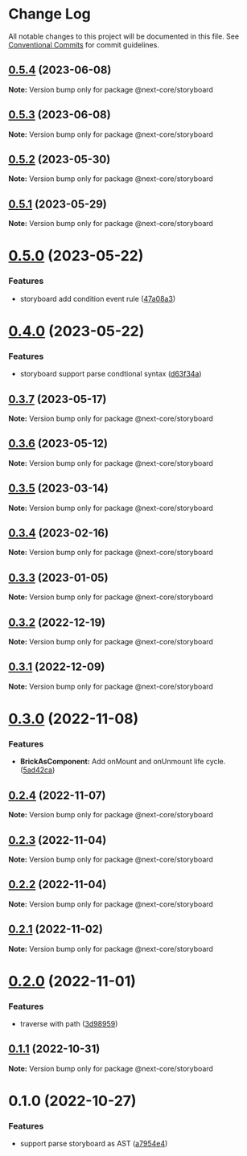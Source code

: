 # Change Log

All notable changes to this project will be documented in this file.
See [Conventional Commits](https://conventionalcommits.org) for commit guidelines.

## [0.5.4](https://github.com/easyops-cn/next-core/compare/@next-core/storyboard@0.5.3...@next-core/storyboard@0.5.4) (2023-06-08)

**Note:** Version bump only for package @next-core/storyboard





## [0.5.3](https://github.com/easyops-cn/next-core/compare/@next-core/storyboard@0.5.2...@next-core/storyboard@0.5.3) (2023-06-08)

**Note:** Version bump only for package @next-core/storyboard





## [0.5.2](https://github.com/easyops-cn/next-core/compare/@next-core/storyboard@0.5.1...@next-core/storyboard@0.5.2) (2023-05-30)

**Note:** Version bump only for package @next-core/storyboard





## [0.5.1](https://github.com/easyops-cn/next-core/compare/@next-core/storyboard@0.5.0...@next-core/storyboard@0.5.1) (2023-05-29)

**Note:** Version bump only for package @next-core/storyboard





# [0.5.0](https://github.com/easyops-cn/next-core/compare/@next-core/storyboard@0.4.0...@next-core/storyboard@0.5.0) (2023-05-22)


### Features

* storyboard add condition event rule ([47a08a3](https://github.com/easyops-cn/next-core/commit/47a08a33bbabc9da2a8c7b18df0072ccec516dd1))





# [0.4.0](https://github.com/easyops-cn/next-core/compare/@next-core/storyboard@0.3.7...@next-core/storyboard@0.4.0) (2023-05-22)


### Features

* storyboard support parse condtional syntax ([d63f34a](https://github.com/easyops-cn/next-core/commit/d63f34abc439fc01b1b5fae513f72fa37aa044f2))





## [0.3.7](https://github.com/easyops-cn/next-core/compare/@next-core/storyboard@0.3.6...@next-core/storyboard@0.3.7) (2023-05-17)

**Note:** Version bump only for package @next-core/storyboard





## [0.3.6](https://github.com/easyops-cn/next-core/compare/@next-core/storyboard@0.3.5...@next-core/storyboard@0.3.6) (2023-05-12)

**Note:** Version bump only for package @next-core/storyboard





## [0.3.5](https://github.com/easyops-cn/next-core/compare/@next-core/storyboard@0.3.4...@next-core/storyboard@0.3.5) (2023-03-14)

**Note:** Version bump only for package @next-core/storyboard





## [0.3.4](https://github.com/easyops-cn/next-core/compare/@next-core/storyboard@0.3.3...@next-core/storyboard@0.3.4) (2023-02-16)

**Note:** Version bump only for package @next-core/storyboard





## [0.3.3](https://github.com/easyops-cn/next-core/compare/@next-core/storyboard@0.3.2...@next-core/storyboard@0.3.3) (2023-01-05)

**Note:** Version bump only for package @next-core/storyboard





## [0.3.2](https://github.com/easyops-cn/next-core/compare/@next-core/storyboard@0.3.1...@next-core/storyboard@0.3.2) (2022-12-19)

**Note:** Version bump only for package @next-core/storyboard





## [0.3.1](https://github.com/easyops-cn/next-core/compare/@next-core/storyboard@0.3.0...@next-core/storyboard@0.3.1) (2022-12-09)

**Note:** Version bump only for package @next-core/storyboard





# [0.3.0](https://github.com/easyops-cn/next-core/compare/@next-core/storyboard@0.2.4...@next-core/storyboard@0.3.0) (2022-11-08)

### Features

- **BrickAsComponent:** Add onMount and onUnmount life cycle. ([5ad42ca](https://github.com/easyops-cn/next-core/commit/5ad42ca71cb2b6c758715178eac9ec6eb6672a4d))

## [0.2.4](https://github.com/easyops-cn/next-core/compare/@next-core/storyboard@0.2.3...@next-core/storyboard@0.2.4) (2022-11-07)

**Note:** Version bump only for package @next-core/storyboard

## [0.2.3](https://github.com/easyops-cn/next-core/compare/@next-core/storyboard@0.2.2...@next-core/storyboard@0.2.3) (2022-11-04)

**Note:** Version bump only for package @next-core/storyboard

## [0.2.2](https://github.com/easyops-cn/next-core/compare/@next-core/storyboard@0.2.1...@next-core/storyboard@0.2.2) (2022-11-04)

**Note:** Version bump only for package @next-core/storyboard

## [0.2.1](https://github.com/easyops-cn/next-core/compare/@next-core/storyboard@0.2.0...@next-core/storyboard@0.2.1) (2022-11-02)

**Note:** Version bump only for package @next-core/storyboard

# [0.2.0](https://github.com/easyops-cn/next-core/compare/@next-core/storyboard@0.1.1...@next-core/storyboard@0.2.0) (2022-11-01)

### Features

- traverse with path ([3d98959](https://github.com/easyops-cn/next-core/commit/3d989591bf201cb41c33562b47cdd58986028554))

## [0.1.1](https://github.com/easyops-cn/next-core/compare/@next-core/storyboard@0.1.0...@next-core/storyboard@0.1.1) (2022-10-31)

**Note:** Version bump only for package @next-core/storyboard

# 0.1.0 (2022-10-27)

### Features

- support parse storyboard as AST ([a7954e4](https://github.com/easyops-cn/next-core/commit/a7954e462c7ffeabf49e1f121b6b1702375c23bb))
